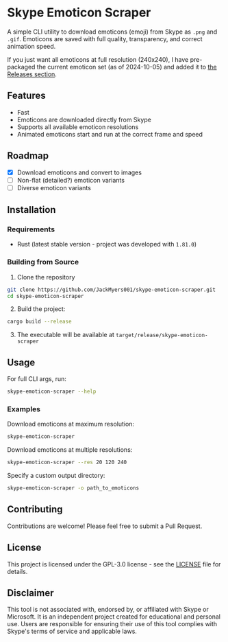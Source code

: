 # Skype Emoticon Scraper

A simple CLI utility to download emoticons (emoji) from Skype as `.png` and `.gif`. Emoticons are saved with full quality, transparency, and correct animation speed.

If you just want all emoticons at full resolution (240x240), I have pre-packaged the current emoticon set (as of 2024-10-05) and added it to [the Releases section](https://github.com/JackMyers001/skype-emoticon-scraper/releases).

## Features

- Fast
- Emoticons are downloaded directly from Skype
- Supports all available emoticon resolutions
- Animated emoticons start and run at the correct frame and speed

## Roadmap

- [x] Download emoticons and convert to images
- [ ] Non-flat (detailed?) emoticon variants
- [ ] Diverse emoticon variants

## Installation

### Requirements

- Rust (latest stable version - project was developed with `1.81.0`)

### Building from Source

1. Clone the repository

```bash
git clone https://github.com/JackMyers001/skype-emoticon-scraper.git
cd skype-emoticon-scraper
```

2. Build the project:

```bash
cargo build --release
```

3. The executable will be available at `target/release/skype-emoticon-scraper`

## Usage

For full CLI args, run:

```bash
skype-emoticon-scraper --help
```

### Examples

Download emoticons at maximum resolution:

```bash
skype-emoticon-scraper
```

Download emoticons at multiple resolutions:

```bash
skype-emoticon-scraper --res 20 120 240
```

Specify a custom output directory:

```bash
skype-emoticon-scraper -o path_to_emoticons
```

## Contributing

Contributions are welcome! Please feel free to submit a Pull Request.

## License

This project is licensed under the GPL-3.0 license - see the [LICENSE](LICENSE) file for details.

## Disclaimer

This tool is not associated with, endorsed by, or affiliated with Skype or Microsoft. It is an independent project created for educational and personal use. Users are responsible for ensuring their use of this tool complies with Skype's terms of service and applicable laws.
